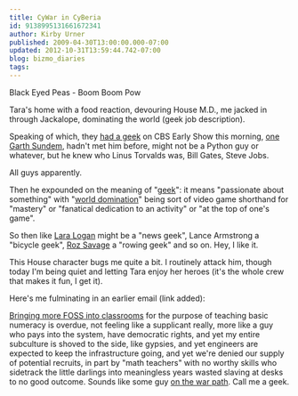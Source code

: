 ```yaml
---
title: CyWar in CyBeria
id: 9138995131661672341
author: Kirby Urner
published: 2009-04-30T13:00:00.000-07:00
updated: 2012-10-31T13:59:44.742-07:00
blog: bizmo_diaries
tags: 
---
```


Black Eyed Peas - Boom Boom Pow

Tara's home with a food reaction, devouring House M.D., me jacked in through Jackalope, dominating the world (geek job description).

Speaking of which, they [had a geek](http://www.cbsnews.com/stories/2008/12/24/politics/main4686029.shtml) on CBS Early Show this morning, [one Garth Sundem](http://www.cbsnews.com/stories/2009/04/30/earlyshow/main4980238.shtml), hadn't met him before, might not be a Python guy or whatever, but he knew who Linus Torvalds was, Bill Gates, Steve Jobs.

All guys apparently.

Then he expounded on the meaning of "[geek](http://worldgame.blogspot.com/2007/06/nightmare-alley-movie-review.html)": it means "passionate about something" with "[world domination](http://www.randomhouse.com/catalog/display.pperl?isbn=9780307450340&view=excerpt)" being sort of video game shorthand for "mastery" or "fanatical dedication to an activity" or "at the top of one's game".

So then like [Lara Logan](http://controlroom.blogspot.com/2006/11/peer-group-networking.html) might be a "news geek", Lance Armstrong a "bicycle geek", [Roz Savage](http://mybizmo.blogspot.com/2007/11/day-after.html) a "rowing geek" and so on.  Hey, I like it.

This House character bugs me quite a bit.  I routinely attack him, though today I'm being quiet and letting Tara enjoy her heroes (it's the whole crew that makes it fun, I get it).

Here's me fulminating in an earlier email (link added):

[Bringing more FOSS into classrooms](http://mail.python.org/pipermail/edu-sig/2009-April/009335.html) for the purpose of teaching basic numeracy is overdue, not feeling like a supplicant really, more like a guy who pays into the system, have democratic rights, and yet my entire subculture is shoved to the side, like gypsies, and yet engineers are expected to keep the infrastructure going, and yet we're denied our supply of potential recruits, in part by "math teachers" with no worthy skills who sidetrack the little darlings into meaningless years wasted slaving at desks to no good outcome.
Sounds like some guy [on the war path](http://worldgame.blogspot.com/2009/04/mapping-gnu-math.html).  Call me a geek.